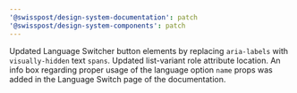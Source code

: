 ```yaml
---
'@swisspost/design-system-documentation': patch
'@swisspost/design-system-components': patch
---
```


Updated Language Switcher button elements by replacing `aria-labels` with `visually-hidden` text `spans`. Updated list-variant role attribute location. An info box regarding proper usage of the language option `name` props was added in the Language Switch page of the documentation.
